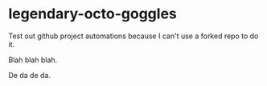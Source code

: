 # legendary-octo-goggles
Test out github project automations because I can't use a forked repo to do it.

Blah blah blah.

De da de da.
